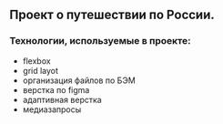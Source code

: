 ## Проект о путешествии по России.
### Технологии, используемые в проекте:
* flexbox
* grid layot
* организация файлов по БЭМ
* верстка по figma
* адаптивная верстка
* медиазапросы
